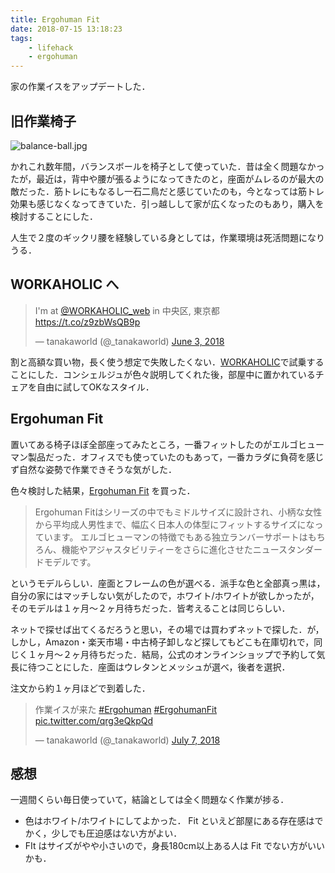 ```yaml
---
title: Ergohuman Fit
date: 2018-07-15 13:18:23
tags:
    - lifehack
    - ergohuman
---
```


家の作業イスをアップデートした．

## 旧作業椅子

![balance-ball.jpg](balance-ball.jpg 'balance-ball.jpg')

かれこれ数年間，バランスボールを椅子として使っていた．昔は全く問題なかったが，最近は，背中や腰が張るようになってきたのと，座面がムレるのが最大の敵だった．筋トレにもなるし一石二鳥だと感じていたのも，今となっては筋トレ効果も感じなくなってきていた．引っ越しして家が広くなったのもあり，購入を検討することにした．

人生で２度のギックリ腰を経験している身としては，作業環境は死活問題になりうる．

## WORKAHOLIC へ

<blockquote class="twitter-tweet" data-lang="en"><p lang="ja" dir="ltr">I&#39;m at <a href="https://twitter.com/WORKAHOLIC_web?ref_src=twsrc%5Etfw">@WORKAHOLIC_web</a> in 中央区, 東京都 <a href="https://t.co/z9zbWsQB9p">https://t.co/z9zbWsQB9p</a></p>&mdash; tanakaworld (@_tanakaworld) <a href="https://twitter.com/_tanakaworld/status/1003117623008165893?ref_src=twsrc%5Etfw">June 3, 2018</a></blockquote>
<script async src="https://platform.twitter.com/widgets.js" charset="utf-8"></script>

割と高額な買い物，長く使う想定で失敗したくない．[WORKAHOLIC](https://www.iamworkaholic.jp/)で試乗することにした．コンシェルジュが色々説明してくれた後，部屋中に置かれているチェアを自由に試してOKなスタイル．

## Ergohuman Fit

置いてある椅子ほぼ全部座ってみたところ，一番フィットしたのがエルゴヒューマン製品だった．オフィスでも使っていたのもあって，一番カラダに負荷を感じず自然な姿勢で作業できそうな気がした．

色々検討した結果，[Ergohuman Fit](http://www.ergohuman.ne.jp/lineup/fit/) を買った．

> Ergohuman Fitはシリーズの中でもミドルサイズに設計され、小柄な女性から平均成人男性まで、幅広く日本人の体型にフィットするサイズになっています。
  エルゴヒューマンの特徴でもある独立ランバーサポートはもちろん、機能やアジャスタビリティーをさらに進化させたニュースタンダードモデルです。
  
というモデルらしい．座面とフレームの色が選べる．派手な色と全部真っ黒は，自分の家にはマッチしない気がしたので，ホワイト/ホワイトが欲しかったが，そのモデルは１ヶ月〜２ヶ月待ちだった．皆考えることは同じらしい．

ネットで探せば出てくるだろうと思い，その場では買わずネットで探した．が，しかし，Amazon・楽天市場・中古椅子卸しなど探してもどこも在庫切れで，同じく１ヶ月〜２ヶ月待ちだった．結局，公式のオンラインショップで予約して気長に待つことにした．座面はウレタンとメッシュが選べ，後者を選択．

注文から約１ヶ月ほどで到着した．

<blockquote class="twitter-tweet" data-lang="en"><p lang="ja" dir="ltr">作業イスが来た <a href="https://twitter.com/hashtag/Ergohuman?src=hash&amp;ref_src=twsrc%5Etfw">#Ergohuman</a> <a href="https://twitter.com/hashtag/ErgohumanFit?src=hash&amp;ref_src=twsrc%5Etfw">#ErgohumanFit</a> <a href="https://t.co/qrg3eQkpQd">pic.twitter.com/qrg3eQkpQd</a></p>&mdash; tanakaworld (@_tanakaworld) <a href="https://twitter.com/_tanakaworld/status/1015584435947761664?ref_src=twsrc%5Etfw">July 7, 2018</a></blockquote>
<script async src="https://platform.twitter.com/widgets.js" charset="utf-8"></script>

## 感想

一週間くらい毎日使っていて，結論としては全く問題なく作業が捗る．

- 色はホワイト/ホワイトにしてよかった． Fit といえど部屋にある存在感はでかく，少しでも圧迫感はない方がよい．
- FIt はサイズがやや小さいので，身長180cm以上ある人は Fit でない方がいいかも．
